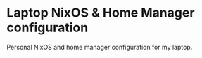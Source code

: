 # Laptop NixOS & Home Manager configuration

Personal NixOS and home manager configuration for my laptop.
